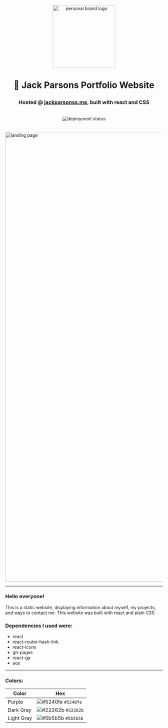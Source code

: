 <div align="center">
  <img width="200" alt="personal brand logo" src="https://user-images.githubusercontent.com/62918090/131276389-3c3b435f-bbc8-4571-96b5-38acc76590d5.png">
</div>
  
# <p align="center">👋 Jack Parsons Portfolio Website</div>
### <p align="center"> Hosted @ <a href="https://jackparsonss.me">jackparsonss.me</a>, built with react and CSS </p>

<br />

<div align="center">
  <img src="https://app.travis-ci.com/jackparsonss/jackparsonss.github.io.svg?branch=master" alt="deployment status"/>
</div>

<br />
<br />

<img width="1440" alt="landing page" src="https://user-images.githubusercontent.com/62918090/131275573-0b989b43-492d-446e-b895-6ea79a9a8ad1.png">

---

### Hello everyone!

This is a static website, displaying information about myself, my projects, and ways to contact me.
This website was built with react and plain CSS

### Dependencies I used were:

- react
- react-router-hash-link
- react-icons
- gh-pages
- react-ga
- aos

---

### Colors:

| Color      | Hex                                                                       |
| ---------- | ------------------------------------------------------------------------- |
| Purple     | ![#5240fe](https://via.placeholder.com/15/5240fe/000000?text=+) `#5240fe` |
| Dark Gray  | ![#22262b](https://via.placeholder.com/15/22262b/000000?text=+) `#22262b` |
| Light Gray | ![#5b5b5b](https://via.placeholder.com/15/5b5b5b/000000?text=+) `#5b5b5b` |

